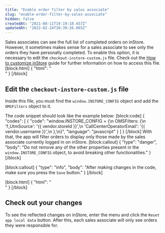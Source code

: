 ```yaml
---
title: "Enable order filter by sales associate"
slug: "enable-order-filter-by-sales-associate"
hidden: false
createdAt: "2021-08-11T19:19:18.457Z"
updatedAt: "2022-02-24T20:39:26.065Z"
---
```

Sales associates can see the full list of completed orders on inStore. However, it sometimes makes sense for a sales associate to see only the orders they have personally completed. To enable this option, it is necessary to edit the `checkout-instore-custom.js` file. Check out the [How to customize inStore](https://developers.vtex.com/vtex-rest-api/docs/how-to-customize-instore) guide for further information on how to access this file.
[block:html]
{
  "html": "<br>"
}
[/block]
## Edit the `checkout-instore-custom.js` file

Inside this file, you must find the `window.INSTORE_CONFIG` object and add the `OMSFilters` object to it.

The code snippet should look like the example below:
[block:code]
{
  "codes": [
    {
      "code": "window.INSTORE_CONFIG = {\n  OMSFilters: {\n    'f_UtmSource': '{{ vendor.storeId }}',\n    'CallCenterOperatorEmail': '{{ vendor.username }}',\n  },\n}",
      "language": "javascript"
    }
  ]
}
[/block]
With that, the app will filter orders to display only those made by the sales associate currently logged in on inStore.
[block:callout]
{
  "type": "danger",
  "body": "Do not remove any of the other properties present in the `window.INSTORE_CONFIG` object, to avoid breaking other functionalities."
}
[/block]

[block:callout]
{
  "type": "info",
  "body": "After making changes in the code, make sure you press the `Save` button."
}
[/block]

[block:html]
{
  "html": "<br>"
}
[/block]
## Check out your changes

To see the reflected changes on inStore, enter the menu and click the `Reset app local data` button. After this, each sales associate will only see orders they were responsible for.